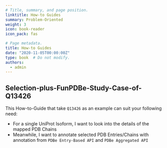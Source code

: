 ```yaml
---
# Title, summary, and page position.
linktitle: How-to Guides
summary: Problem-Oriented
weight: 3
icon: book-reader
icon_pack: fas

# Page metadata.
title: How-to Guides
date: "2020-11-05T00:00:00Z"
type: book  # Do not modify.
authors:
  - admin
---
```


## Selection-plus-FunPDBe-Study-Case-of-Q13426

This How-to-Guide that take `Q13426` as an example can suit your following need:

* For a single UniProt Isoform, I want to look into the details of the mapped PDB Chains
* Meanwhile, I want to annotate selected PDB Entries/Chains with annotation from `PDBe Entry-Based API` and `PDBe Aggregated API`
